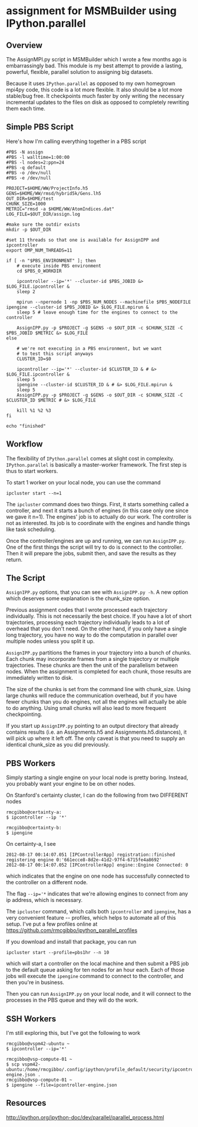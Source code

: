  assignment for MSMBuilder using IPython.parallel
=========================================================

Overview
--------
The AssignMPI.py script in MSMBuilder which I wrote a few months ago is
embarrassingly bad. This module is my best attempt to provide a lasting,
powerful, flexible, parallel solution to assigning big datasets.

Because it uses `IPython.parallel` as opposed to my own homegrown mpi4py
code, this code is a lot more flexible. It also should be a lot more stable/bug
free. It checkpoints much faster by only writing the necessary incremental
updates to the files on disk as opposed to completely rewriting them each time.

Simple PBS Script
-----------------

Here's how I'm calling everything together in a PBS script

    #PBS -N assign
	#PBS -l walltime=1:00:00
	#PBS -l nodes=2:ppn=24
	#PBS -q default
	#PBS -o /dev/null
	#PBS -e /dev/null 

    PROJECT=$HOME/WW/ProjectInfo.h5
	GENS=$HOME/WW/rmsd/hybrid5k/Gens.lh5
	OUT_DIR=$HOME/test
	CHUNK_SIZE=1000
	METRIC="rmsd -a $HOME/WW/AtomIndices.dat"
	LOG_FILE=$OUT_DIR/assign.log

    #make sure the outdir exists
	mkdir -p $OUT_DIR

    #set 11 threads so that one is available for AssignIPP and ipcontroller
	export OMP_NUM_THREADS=11

    if [ -n "$PBS_ENVIRONMENT" ]; then
        # execute inside PBS environment
		cd $PBS_O_WORKDIR

        ipcontroller --ip='*' --cluster-id $PBS_JOBID &> $LOG_FILE.ipcontroller &
		sleep 2

        mpirun --npernode 1 -np $PBS_NUM_NODES --machinefile $PBS_NODEFILE ipengine --cluster-id $PBS_JOBID &> $LOG_FILE.mpirun &
		sleep 5 # leave enough time for the engines to connect to the controller

        AssignIPP.py -p $PROJECT -g $GENS -o $OUT_DIR -c $CHUNK_SIZE -C $PBS_JOBID $METRIC &> $LOG_FILE
	else

        # we're not executing in a PBS environment, but we want
		# to test this script anyways
		CLUSTER_ID=$0

        ipcontroller --ip='*' --cluster-id $CLUSTER_ID & # &> $LOG_FILE.ipcontroller &
		sleep 5
		ipengine --cluster-id $CLUSTER_ID & # &> $LOG_FILE.mpirun &
		sleep 5
		AssignIPP.py -p $PROJECT -g $GENS -o $OUT_DIR -c $CHUNK_SIZE -C $CLUSTER_ID $METRIC # &> $LOG_FILE

        kill %1 %2 %3
	fi

    echo "finished"


Workflow
--------
The flexibility of `IPython.parallel` comes at slight cost in complexity.
`IPython.parallel` is basically a master-worker framework. The first step
is thus to start workers.

To start 1 worker on your local node, you can use the command

    ipcluster start --n=1

The `ipcluster` command does two things. First, it starts something called a
controller, and next it starts a bunch of engines (in this case only one since
we gave it n=1). The engines' job is to actually do our work. The controller is
not as interested. Its job is to coordinate with the engines and handle things
like task scheduling.

Once the controller/engines are up and running, we can run `AssignIPP.py`.
One of the first things the script will try to do is connect to the controller.
Then it will prepare the jobs, submit then, and save the results as they return.

The Script
----------

`AssignIPP.py` options, that you can see with `AssignIPP.py -h`. A new option
which deserves some explanation is the chunk_size option.

Previous assignment codes that I wrote processed each trajectory individually.
This is not necessarily the best choice. If you have a lot of short trajectories,
processing each trajectory individually leads to a lot of overhead that you
don't need. On the other hand, if you only have a single long trajectory,
you have no way to do the computation in parallel over multiple nodes unless you
split it up.

`AssignIPP.py` partitions the frames in your trajectory into a bunch of chunks.
Each chunk may incorporate frames from a single trajectory or multiple trajectories.
These chunks are then the unit of the parallelism between nodes. When the assignment
is completed for each chunk, those results are immediately written to disk.

The size of the chunks is set from the command line with chunk_size. Using large
chunks will reduce the communication overhead, but if you have fewer chunks
than you do engines, not all the engines will actually be able to do anything.
Using small chunks will also lead to more frequent checkpointing.


If you start up `AssignIPP.py` pointing to an output directory that already
contains results (i.e. an Assignments.h5 and Assignments.h5.distances), it will
pick up where it left off. The only caveat is that you need to supply an identical
chunk_size as you did previously.

PBS Workers
-----------

Simply starting a single engine on your local node is pretty boring. Instead, you
probably want your engine to be on other nodes.

On Stanford's certainty cluster, I can do the following from two DIFFERENT nodes
    
    rmcgibbo@certainty-a:
    $ ipcontroller --ip '*'
    
    rmcgibbo@certainty-b:
    $ ipengine
    
On certainty-a, I see

    2012-08-17 00:14:07.051 [IPControllerApp] registration::finished registering engine 0:'661ecce8-8d2e-41d2-97f4-6715fe4a8692'
    2012-08-17 00:14:07.052 [IPControllerApp] engine::Engine Connected: 0
    
which indicates that the engine on one node has successfully connected to
the controller on a different node.

The flag `--ip='*` indicates that we're allowing engines to connect from any ip
address, which is necessary.

The `ipcluster` command, which calls both `ipcontroller` and `ipengine`, has a
very convenient feature -- profiles, which helps to automate all of this setup.
I've put a few profiles online at https://github.com/rmcgibbo/ipython_parallel_profiles

If you download and install that package, you can run

    ipcluster start --profile=pbs1hr --n 10
    
which will start a controller on the local machine and then submit a PBS job to the
default queue asking for ten nodes for an hour each. Each of those jobs will execute
the `ipengine` command to connect to the controller, and then you're in business.

Then you can run `AssignIPP.py` on your local node, and it will connect to the
processes in the PBS queue and they will do the work.

SSH Workers
-----------

I'm still exploring this, but I've got the following to work

    rmcgibbo@vspm42-ubuntu ~
    $ ipcontroller --ip='*'

    rmcgibbo@vsp-compute-01 ~
    $ scp vspm42-ubuntu:/home/rmcgibbo/.config/ipython/profile_default/security/ipcontroller-engine.json .
    rmcgibbo@vsp-compute-01 ~
    $ ipengine --file=ipcontroller-engine.json
    
Resources
---------

http://ipython.org/ipython-doc/dev/parallel/parallel_process.html



